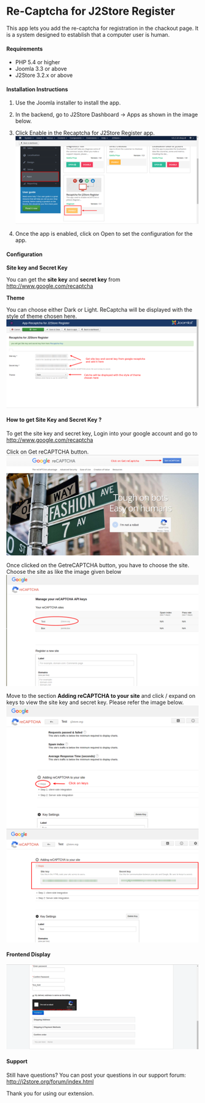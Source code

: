 # Re-Captcha for J2Store Register

This app lets you add the re-captcha for registration in the chackout page. It is a system designed to establish that a computer user is human.

#### Requirements

* PHP 5.4 or higher
* Joomla 3.3 or above
* J2Store 3.2.x or above

#### Installation Instructions

1. Use the Joomla installer to install the app.

2. In the backend, go to J2Store Dashboard -> Apps as shown in the image below.

3. Click Enable in the Recaptcha for J2Store Register app.
![](./assets/images/recaptch_enable.png)

4. Once the app is enabled, click on Open to set the configuration for the app.

#### Configuration

**Site key and Secret Key**

  You can get the **site key** and **secret key** from http://www.google.com/recaptcha
  
**Theme**

  You can choose either Dark or Light. ReCaptcha will be displayed with the style of theme chosen here.
  ![](./assets/images/recaptcha_parameters.png)
  
#### How to get Site Key and Secret Key ?

To get the site key and secret key, Login into your google account and go to http://www.google.com/recaptcha

Click on Get reCAPTCHA button.
![](./assets/images/recaptcha_getcaptcha.png)

Once clicked on the GetreCAPTCHA button, you have to choose the site. Choose the site as like the image given below
![](./assets/images/recaptcha_sites.png)

Move to the section **Adding reCAPTCHA to your site** and click / expand on keys to view the site key and secret key. Please refer the image below.
![](./assets/images/recaptcha_select_keys.png)
![](./assets/images/recaptcha_view_keys.png)

#### Frontend Display
![](./assets/images/recaptcha_frontend.png)

#### Support

Still have questions? You can post your questions in our support forum: http://j2store.org/forum/index.html

Thank you for using our extension.